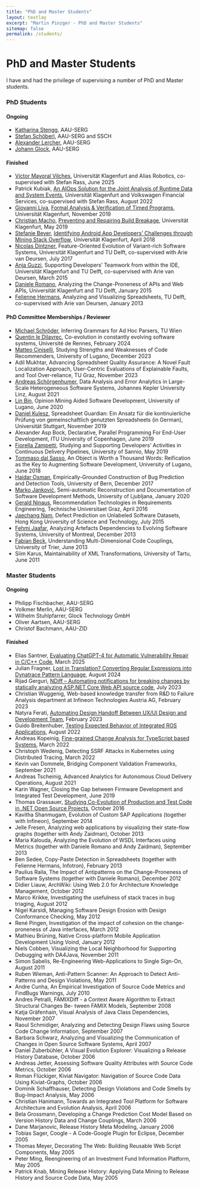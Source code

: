```yaml
---
title: "PhD and Master Students"
layout: textlay
excerpt: "Martin Pinzger - PhD and Master Students"
sitemap: false
permalink: /students/
---
```


# PhD and Master Students

I have and had the privilege of supervising a number of PhD and Master students.

### PhD Students

#### Ongoing 

* [Katharina Stengg](https://www.aau.at/en/isys/serg/team/stengg-katharina/), AAU-SERG
* [Stefan Schöberl](https://www.scch.at/team/stefan.schoeberl), AAU-SERG and SSCH
* [Alexander Lercher](https://www.aau.at/en/team/lercher-alexander-gerhard/), AAU-SERG
* [Johann Glock](https://www.aau.at/en/team/glock-johann/), AAU-SERG

#### Finished
* [Víctor Mayoral Vilches](https://www.linkedin.com/in/vmayoral/), Universität Klagenfurt and Alias Robotics, co-supervised with Stefan Rass, June 2025
* Patrick Kubiak, [An AIOps Solution for the Joint Analysis of Runtime Data and System Events](https://resolver.obvsg.at/urn:nbn:at:at-ubk:1-44968), Universität Klagenfurt and Volkswagen Financial Services, co-supervised with Stefan Rass, August 2022
* [Giovanni Liva](https://thisthat.github.io/), [Formal Analysis & Verification of Timed Programs](https://resolver.obvsg.at/urn:nbn:at:at-ubk:1-34380), Universität Klagenfurt, November 2019
* [Christian Macho](https://mitschi.github.io/), [Preventing and Repairing Build Breakage](https://resolver.obvsg.at/urn:nbn:at:at-ubk:1-34024), Universität Klagenfurt, May 2019
* [Stefanie Beyer](https://www.aau.at/en/isys/serg/team/beyer-stefanie/), [Identifying Android App Developers’ Challenges through Mining Stack Overflow](https://resolver.obvsg.at/urn:nbn:at:at-ubk:1-30316), Universität Klagenfurt, April 2018
* [Nicolas Dintzner](http://swerl.tudelft.nl/bin/view/NicolasDintzner/WebHome), Feature-Oriented Evolution of Variant-rich Software Systems, Universität Klagenfurt and TU Delft, co-supervised with Arie van Deursen, July 2017
* [Anja Guzzi](http://swerl.tudelft.nl/bin/view/Main/AnjaGuzzi), Supporting Developers’ Teamwork from within the IDE, Universität Klagenfurt and TU Delft, co-supervised with Arie van Deursen, March 2015
* [Daniele Romano](http://swerl.tudelft.nl/bin/view/DanieleRomano/WebHome), Analyzing the Change-Proneness of APIs and Web APIs, Universität Klagenfurt and TU Delft, January 2015
* [Felienne Hermans](http://www.felienne.com/), Analyzing and Visualizing Spreadsheets, TU Delft, co-supervised with Arie van Deursen, January 2013

#### PhD Committee Memberships / Reviewer
* [Michael Schröder](https://mcschroeder.github.io/), Inferring Grammars for Ad Hoc Parsers, TU Wien
* [Quentin le Dilavrec](https://perso.eleves.ens-rennes.fr/people/quentin.le-dilavrec/home.html), Co-evolution in constantly evolving software systems, Université de Rennes, February 2024
* [Matteo Ciniselli](https://www.inf.usi.ch/phd/cinism/), Studying Strengths and Weaknesses of Code Recommenders, University of Lugano, December 2023
* Adil Mukhtar, Advancing Spreadsheet Quality Assurance: A Novel Fault Localization Approach, User-Centric Evaluations of Explainable Faults, and Tool Over-reliance, TU Graz, November 2023
* [Andreas Schörgenhumer](http://mevss.jku.at/?page_id=1647), Data Analysis and Error Analytics in Large-Scale Heterogeneous Software Systems, Johannes Kepler University Linz, August 2021
* [Lin Bin](https://www.inf.usi.ch/phd/lin/index.html), Opinion Mining Aided Software Development, University of Lugano, June 2020
* [Daniel Kulesz](https://www.iste.uni-stuttgart.de/institute/team/Kulesz/), Spreadsheet Guardian: Ein Ansatz für die kontinuierliche Prüfung von gemeinschaftlich genutzten Spreadsheets (in German), Universität Stuttgart, November 2019
* Alexander Asp Bock, Declarative, Parallel Programming For End-User Development, ITU University of Copenhagen, June 2019
* [Fiorella Zampetti](https://www.unisannio.it/it/users/fzampetti), Studying and Supporting Developers’ Activities in Continuous Delivery Pipelines, University of Sannio, May 2019
* [Tommaso dal Sasso](http://www.inf.usi.ch/phd/dalsat/), An Object is Worth a Thousand Words: Reification as the Key to Augmenting Software Development, University of Lugano, June 2018
* [Haidar Osman](http://scg.unibe.ch/staff/Osman), Empirically-Grounded Construction of Bug Prediction and Detection Tools, University of Bern, December 2017
* [Marko Janković](http://si.linkedin.com/in/markojm), Semi-automatic Reconstruction and Documentation of Software Development Methods, University of Ljubljana, January 2020
* [Gerald Ninaus](http://www.iitf.at/ueber-uns/team/gerald-ninaus/), Recommendation Technologies in Requirements Engineering, Technische Universitaet Graz, April 2016
* [Jaechang Nam](http://www.cse.ust.hk/~jcnam/), Defect Prediction on Unlabeled Software Datasets, Hong Kong University of Science and Technology, July 2015
* [Fehmi Jaafar](https://sites.google.com/site/fehmijaafar/), Analyzing Artefacts Dependencies to Evolving Software Systems, University of Montreal, December 2013
* [Fabian Beck](https://www.vis.wiwi.uni-due.de/en/team/fabian-beck/), Understanding Multi-Dimensional Code Couplings, University of Trier, June 2013
* Siim Karus, Maintainability of XML Transformations, University of Tartu, June 2011

### Master Students

#### Ongoing
* Philipp Fischbacher, AAU-SERG
* Volkmer Merlin, AAU-SERG
* Wilhelm Stuhlpfarrer, Glock Technology GmbH
* Oliver Aartsen, AAU-SERG
* Christof Bachmann, AAU-ZID

#### Finished

* Elias Santner, [Evaluating ChatGPT-4 for Automatic Vulnerability Repair in C/C++ Code](https://netlibrary.aau.at/obvuklhs/content/titleinfo/11707134), March 2025
* Julian Fragner, [Lost in Translation? Converting Regular Expressions into Dynatrace Pattern Language](https://netlibrary.aau.at/obvuklhs/content/titleinfo/10579248), August 2024
* Rijad Gerguri, [NDiff – Automating notifications for breaking changes by statically analyzing ASP.NET Core Web API source code](https://netlibrary.aau.at/obvuklhs/content/titleinfo/9005853), July 2023
* Christian Wuggenig, Web-based knowledge transfer from R&D to Failure Analysis department at Infineon Technologies Austria AG, February 2023
* Natyra Ferati, [Automating Design Handoff Between UX/UI Design and Development Team](https://netlibrary.aau.at/obvuklhs/content/titleinfo/8504842), February 2023
* Guido Breitenhuber, [Testing Expected Behavior of Integrated ROS Applications](https://netlibrary.aau.at/obvuklhs/content/titleinfo/8352016), August 2022
* Andreas Kopeinig, [Fine-grained Change Analysis for TypeScript based Systems](https://netlibrary.aau.at/obvuklhs/content/titleinfo/7773463), March 2022
* Christoph Wedenig, Detecting SSRF Attacks in Kubernetes using Distributed Tracing, March 2022
* Kevin van Dommele, Bridging Component Validation Frameworks, September 2021
* Andreas Tscheinig, Advanced Analytics for Autonomous Cloud Delivery Operations, August 2021
* Karin Wagner, Closing the Gap between Firmware Development and Integrated Test Development, June 2019
* Thomas Grassauer, [Studying Co-Evolution of Production and Test Code in .NET Open Source Projects](https://netlibrary.aau.at/obvuklhs/content/titleinfo/2411898), October 2016
* Kavitha Shanmugam, Evolution of Custom SAP Applications (together with Infineon), September 2014
* Jelle Fresen, Analyzing web applications by visualizing their state-flow graphs (together with Andy Zaidman), October 2013
* Maria Kalouda, Analyzing the Evolution of WSDL Interfaces using Metrics (together with Daniele Romano and Andy Zaidman), September 2013
* Ben Sedee, Copy-Paste Detection in Spreadsheets (together with Felienne Hermans, Infotron), February 2013
* Paulius Raila, The Impact of Antipatterns on the Change-Proneness of Software Systems (together with Daniele Romano), December 2012
* Didier Liauw, ArchWiki: Using Web 2.0 for Architecture Knowledge Management, October 2012
* Marco Krikke, Investigating the usefulness of stack traces in bug triaging, August 2012
* Nigel Karsidi, Managing Software Design Erosion with Design Conformance Checking, May 2012
* René Pingen, Investigation of the impact of cohesion on the change-proneness of Java interfaces, March 2012
* Mathieu Brüning, Native Cross-platform Mobile Application Development Using Voind, January 2012
* Niels Cobben, Visualizing the Local Neighborhood for Supporting Debugging with DA4Java, November 2011
* Simon Sabelis, Re-Engineering Web-Applications to Single Sign-On, August 2011
* Ruben Wieman, Anti-Pattern Scanner: An Approach to Detect Anti-Patterns and Design Violations, May 2011
* Andre Cunha, An Empirical Investigation of Source Code Metrics and FindBugs Warnings, July 2010
* Andres Petralli, FAMIXDiff - a Context Aware Algorithm to Extract Structural Changes Be- tween FAMIX Models, September 2008
* Katja Gräfenhain, Visual Analysis of Java Class Dependencies, November 2007
* Raoul Schmidiger, Analyzing and Detecting Design Flaws using Source Code Change Information, September 2007
* Barbara Schwarz, Analyzing and Visualizing the Communication of Changes in Open Source Software Systems, April 2007
* Daniel Zuberbühler, A Visual Evolution Explorer: Visualizing a Release History Database, October 2006
* Andreas Jetter, Assessing Software Quality Attributes with Source Code Metrics, October 2006
* Roman Flückiger, Kiviat Navigator: Navigation of Source Code Data Using Kiviat-Graphs, October 2006
* Dominik Schaffhauser, Detecting Design Violations and Code Smells by Bug-Impact Analysis, May 2006
* Christian Hanimann, Towards an Integrated Tool Platform for Software Architecture and Evolution Analysis, April 2006
* Bela Grossmann, Developing a Change Prediction Cost Model Based on Version History Data and Change Couplings, March 2006
* Dane Marjanovic, Release History Meta Modeling, January 2006
* Tobias Sager, Coogle - A Code-Google Plugin for Eclipse, December 2005
* Thomas Meyer, Decorating The Web: Building Reusable Web Script Components, May 2005
* Peter Ming, Reengineering of an Investment Fund Information Platform, May 2005
* Patrick Knab, Mining Release History: Applying Data Mining to Release History and Source Code Data, May 2005
